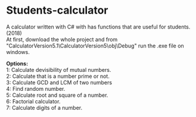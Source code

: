 # Students-calculator
A calculator written with C# with has functions that are useful for students.(2018)<br />
At first, download the whole project and from "CalculatorVersion5.1\CalculatorVersion5\obj\Debug" run the .exe file on windows.<br />

**Options:<br />**
1: Calculate devisibility of mutual numbers.<br />
2: Calculate that is a number prime or not.<br />
3: Calculate GCD and LCM of two numbers<br />
4: Find random number.<br />
5: Calculate root and square of a number.<br />
6: Factorial calculator.<br />
7: Calculate digits of a number.<br />
